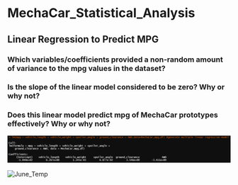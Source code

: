 # MechaCar_Statistical_Analysis

## Linear Regression to Predict MPG


### Which variables/coefficients provided a non-random amount of variance to the mpg values in the dataset?


### Is the slope of the linear model considered to be zero? Why or why not?


### Does this linear model predict mpg of MechaCar prototypes effectively? Why or why not?



![June_Temp](/Images/Deliverable_1_Linear_regression.PNG)

![June_Temp](/Resources/June_temp_analysis.PNG)


